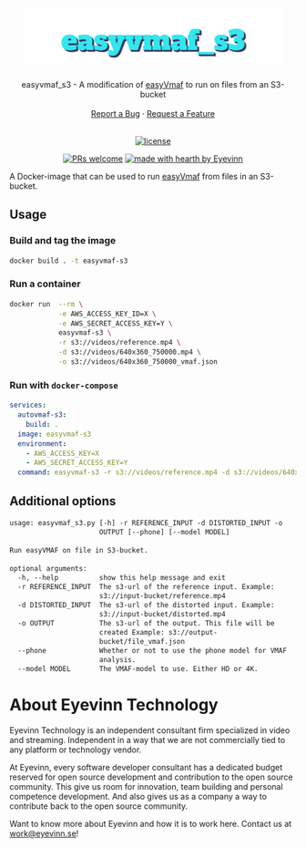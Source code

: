 <h1 align="center">
  <a href="https://github.com/eyevinn/easyvmaf_s3">
    <img src="./logo.svg" alt="Logo" height="100">
  </a>
</h1>

<div align="center">
  easyvmaf_s3 - A modification of <a href="https://github.com/gdavila/easyVmaf">easyVmaf</a> to run on files from an S3-bucket 
  <br />
  <br />
  <a href="https://github.com/eyevinn/easyvmaf_s3/issues/new?assignees=&labels=bug&template=01_BUG_REPORT.md&title=bug%3A+">Report a Bug</a>
  ·
  <a href="https://github.com/eyevinn/easyvmaf_s3/issues/new?assignees=&labels=enhancement&template=02_FEATURE_REQUEST.md&title=feat%3A+">Request a Feature</a>
</div>

<div align="center">
<br />

[![license](https://img.shields.io/github/license/eyevinn/easyvmaf_s3.svg?style=flat-square)](LICENSE)

[![PRs welcome](https://img.shields.io/badge/PRs-welcome-ff69b4.svg?style=flat-square)](https://github.com/eyevinn/easyvmaf_s3/issues?q=is%3Aissue+is%3Aopen+label%3A%22help+wanted%22)
[![made with hearth by Eyevinn](https://img.shields.io/badge/made%20with%20%E2%99%A5%20by-Eyevinn-59cbe8.svg?style=flat-square)](https://github.com/Eyevinn)

</div>

A Docker-image that can be used to run [easyVmaf](https://github.com/gdavila/easyVmaf) from files in an S3-bucket.

## Usage

### Build and tag the image

```bash
docker build . -t easyvmaf-s3
```

### Run a container

```bash
docker run  --rm \
            -e AWS_ACCESS_KEY_ID=X \
            -e AWS_SECRET_ACCESS_KEY=Y \
            easyvmaf-s3 \
            -r s3://videos/reference.mp4 \
            -d s3://videos/640x360_750000.mp4 \
            -o s3://videos/640x360_750000_vmaf.json
```

### Run with `docker-compose`
```yml
services:
  autovmaf-s3:
    build: .
  image: easyvmaf-s3
  environment:
    - AWS_ACCESS_KEY=X
    - AWS_SECRET_ACCESS_KEY=Y
  command: easyvmaf-s3 -r s3://videos/reference.mp4 -d s3://videos/640x360_750000.mp4 -o s3://videos/640x360_750000_vmaf.json
```

## Additional options
```
usage: easyvmaf_s3.py [-h] -r REFERENCE_INPUT -d DISTORTED_INPUT -o
                      OUTPUT [--phone] [--model MODEL]

Run easyVMAF on file in S3-bucket.

optional arguments:
  -h, --help          show this help message and exit
  -r REFERENCE_INPUT  The s3-url of the reference input. Example:
                      s3://input-bucket/reference.mp4
  -d DISTORTED_INPUT  The s3-url of the distorted input. Example:
                      s3://input-bucket/distorted.mp4
  -o OUTPUT           The s3-url of the output. This file will be
                      created Example: s3://output-
                      bucket/file_vmaf.json
  --phone             Whether or not to use the phone model for VMAF
                      analysis.
  --model MODEL       The VMAF-model to use. Either HD or 4K.
```

# About Eyevinn Technology

Eyevinn Technology is an independent consultant firm specialized in video and streaming. Independent in a way that we are not commercially tied to any platform or technology vendor.

At Eyevinn, every software developer consultant has a dedicated budget reserved for open source development and contribution to the open source community. This give us room for innovation, team building and personal competence development. And also gives us as a company a way to contribute back to the open source community.

Want to know more about Eyevinn and how it is to work here. Contact us at work@eyevinn.se!
